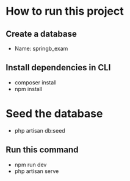 # How to run this project

## Create a database
- Name: springb_exam

## Install dependencies in CLI
- composer install
- npm install

# Seed the database
- php artisan db:seed

## Run this command
- npm run dev
- php artisan serve